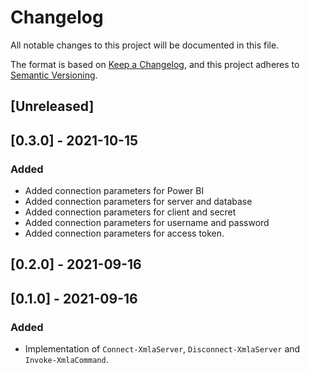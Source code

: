 # Changelog

All notable changes to this project will be documented in this file.

The format is based on [Keep a Changelog](https://keepachangelog.com/en/1.0.0/),
and this project adheres to [Semantic Versioning](https://semver.org/spec/v2.0.0.html).

## [Unreleased]

## [0.3.0] - 2021-10-15

### Added

- Added connection parameters for Power BI
- Added connection parameters for server and database
- Added connection parameters for client and secret
- Added connection parameters for username and password
- Added connection parameters for access token.

## [0.2.0] - 2021-09-16

## [0.1.0] - 2021-09-16

### Added

- Implementation of `Connect-XmlaServer`, `Disconnect-XmlaServer` and `Invoke-XmlaCommand`.

<!-- markdownlint-configure-file {"MD024": { "siblings_only": true } } -->

